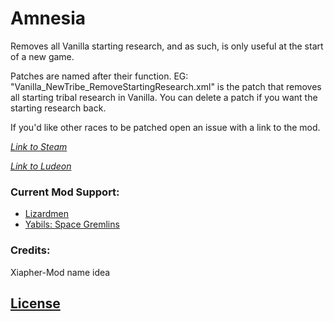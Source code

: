 # Amnesia
Removes all Vanilla starting research, and as such, is only useful at the start of a new game.

Patches are named after their function. EG: "Vanilla_NewTribe_RemoveStartingResearch.xml" is the patch that removes all starting tribal research in Vanilla. You can delete a patch if you want the starting research back.

If you'd like other races to be patched open an issue with a link to the mod.

_[Link to Steam](https://steamcommunity.com/sharedfiles/filedetails/?id=1674357478)_

_[Link to Ludeon](https://ludeon.com/forums/index.php?topic=47165.msg447420#msg447420)_

### Current Mod Support:
- [Lizardmen](https://steamcommunity.com/sharedfiles/filedetails/?id=1710060170)
- [Yabils: Space Gremlins](https://steamcommunity.com/sharedfiles/filedetails/?id=1711219414)

### Credits:
Xiapher-Mod name idea

## [License](https://creativecommons.org/licenses/by-nc-sa/4.0/)
